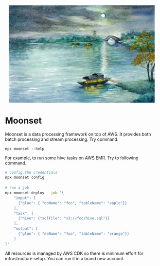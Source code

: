 <p align="center">
  <img alt="moonset" src="https://raw.githubusercontent.com/FBAChinaOpenSource/Moonset/master/images/moonset.jpg" width="480">
</p>

# Moonset

Moonset is a data processing framework on top of AWS. It provides both batch
processing and stream processing. Try command:

```
npx moonset --help
```

For example, to run some hive tasks on AWS EMR. Try to following command.

```bash
# config the credentials
npx moonset config

# run a job
npx moonset deploy --job '{
    "input": [
      {"glue": { "dbName": "foo", "tableName": "apple"}}
    ],
    "task": [
      {"hive": {"sqlFile": "s3://foo/hive.sql"}}
    ],
    "output": [
      {"glue": { "dbName": "foo", "tableName": "orange"}}
    ]
}' 

```

All resources is managed by AWS CDK so there is minimum effort for
infrastructure setup. You can run it in a brand new account.

